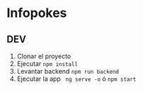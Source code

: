 # Infopokes

## DEV

1. Clonar el proyecto
2. Ejecutar ```npm install```
3. Levantar backend ```npm run backend```
4. Ejecutar la app ``` ng serve -o``` ó ```npm start```
